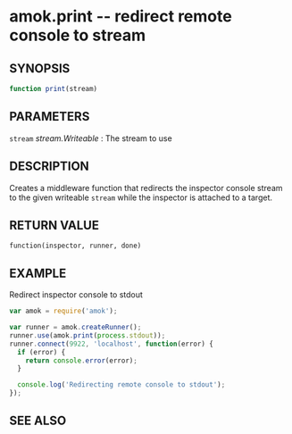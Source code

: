# amok.print -- redirect remote console to stream
## SYNOPSIS

```js
function print(stream)
```

## PARAMETERS
`stream` *stream.Writeable*
:   The stream to use

## DESCRIPTION

Creates a middleware function that redirects the inspector console stream to
the given writeable `stream` while the inspector is attached to a target.

## RETURN VALUE

`function(inspector, runner, done)`

## EXAMPLE
Redirect inspector console to stdout

```js
var amok = require('amok');

var runner = amok.createRunner();
runner.use(amok.print(process.stdout));
runner.connect(9922, 'localhost', function(error) {
  if (error) {
    return console.error(error);
  }

  console.log('Redirecting remote console to stdout');
});
```

## SEE ALSO
